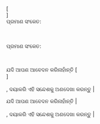 [<br host>]<br action>ପ୍ରମାଣ ସଂକେତ:<br code>

<br url><br action>ପ୍ରମାଣ ସଂକେତ:

<br code>

ଯଦି ଆପଣ ଆବେଦନ କରିନାହାଁନ୍ତି [<br host>]<br url><br action>, ଦୟାକରି ଏହି ସନ୍ଦେଶକୁ ଅଣଦେଖା କରନ୍ତୁ |

ଯଦି ଆପଣ ଆବେଦନ କରିନାହାଁନ୍ତି |<br url><br action>, ଦୟାକରି ଏହି ସନ୍ଦେଶକୁ ଅଣଦେଖା କରନ୍ତୁ |
